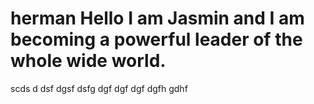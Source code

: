 # herman Hello I am Jasmin and I am becoming a powerful leader of the whole wide world.
scds
d
dsf
dgsf
dsfg
dgf
dgf
dgf
dgfh
gdhf
